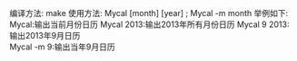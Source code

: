 编译方法:
make
使用方法:
Mycal [month] [year] ;
Mycal -m month
举例如下:
 Mycal:输出当前月份日历
 Mycal 2013:输出2013年所有月份日历
 Mycal 9 2013:输出2013年9月日历  
 Mycal -m 9:输出当年9月日历
